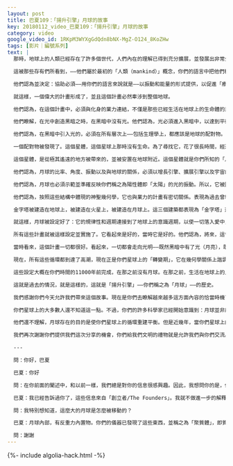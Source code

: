 ```yaml
---
layout: post
title: 巴夏109：「揚升引擎」月球的故事
key: 20180112_video_巴夏109：「揚升引擎」月球的故事
category: video
google_video_id: 1RKpM3WYXgGdQdn8bNX-MgZ-O124_8KoZHw
tags: [影片｜編號系列]
text: |
  那時，地球上的人類已經存在了許多個世代，人們內在的理解已得到充分擴展，並發展出非常先進的文明。後來，出現了人類集體意識的錯亂、衝突和極化的放大，並最終分裂成所謂的「黑暗」與「光明」。由於這種分裂體驗的擴張，最終導致了地球文明在某個時間的徹底毀滅。這個文明，你們的古語中稱之為 Avalungi，你們現代稱之為「亞特蘭蒂斯」。

  這被那些存有們所看到，——他們屬於最初的「人類（mankind）」概念，你們的語言中把他們稱為「創立者（Founders）」。他們認為，地球上已經創造出的混亂、紛爭和破壞，將會持續很長一段時期，並且，這種破壞可能永遠都不能恢復。因此，他們決定：必須向地球提供協助。

  他們認為並決定：協助必須——用你們的語言來說就是——以振動和能量的形式提供，以促進「療愈」、「重建平衡」以及「揚升」的概念。因為當時的破壞非常巨大而且廣泛。他們認為，只有用龐然之物，才能修復那個裂口，將地球上已經造成的破壞恢復和諧，並將極性帶回平衡。

  就這樣，一個偉大的計畫形成了，並且這個計畫必然牽涉到整個地球。

  他們認為，在這個計畫中，必須與化身的業力連結，不僅是那些已經生活在地球上的生命體的業力，還有在過去連接到這個太陽系的其它星球上的生命體的「業力」，即那些最後成為地球上的人類群體的，他們在久遠時期曾在其它星球上化身，也就是你們所知道的火星。那時火星是可居住的。他們認為，起始於火星的業力循環，與在地球上繼續的這個業力循環，是循環的延續。這個計畫必須被認真考慮，並決定了就這樣。（Maldek－火星－地球的業力循環）

  他們瞭解，在光中創造黑暗之時，在黑暗中沒有光。他們認為，光必須進入黑暗中，以達到平衡。他們看到，有偉大的「光」創造了白天，你們稱之為陽性體，即「太陽」。那麼必須有一個（太陽的）配對物來平衡它的能量，以使直覺的振動、洞見的振動以及靈感被引發，被產生，被擴大。這樣，一項偉大的任務就開始了。

  他們認為，在黑暗中引入光的，必須在所有層次上——包括生理學上，都應該是地球的配對物。這樣，對這個配對物的探尋就開始了。

  一個配對物被發現了。這個星體，這個星球上那時沒有生命。為了尋找它，花了很長時間，經過了大量的探尋。但是這個星體一經發現，就被認為是適合於這個任務的。然後，根據其目的進行設計，根據其目的對其進行加工，根據其目的對其進行了改造。

  這個星體，是從極其遙遠的地方被帶來的，並被安置在地球附近。這個星體就是你們所知的「月球」。它原來並不是在你們的鄰近。這個天然體經過設計改造後，被帶入這個太陽系，固定在地球周圍的軌道上。

  他們認為，月球的比率、角度、振動以及與地球的關係，必須以增長引擎、擴展引擎以及宇宙的自然數學為基礎。因此，他們認為，月球必須被固定在距離地球恰當比率的位置，即代表了增長率——即你們現代已知的黃金分割率（PHI）1-1.618，這個比率是你們地球上所有自然生命體的增長率。就這樣，它被固定在軌道上，距離地球的位置體現了黃金分割率。

  他們認為，月球也必須示範並準確反映你們稱之為陽性體即「太陽」的光的振動。所以，它被固定在那個軌道上，代表了太陽看上去的那個維度。這就是會發生日全食現象的原因。因為月球的位置使你們看到天空中的月球與太陽完全一樣大小。這樣，夜晚的太陽（即月亮）反射了陽光，所以，現在的黑夜裡就有了一個光源。

  他們認為，按照這些結構中體現的神聖幾何學，它也與業力的計畫有密切關係。表現為過去曾經在火星上化身的，後來你們的文明也在經驗它。所以，在地球與月球以及火星之間，存在著一種數學上的幾何關係。這種關係表現在：火星的半徑是地球的一半，月球的半徑是火星的一半；也表現在地球與月球之間體現的黃金分割率（PHI），你們星球上的吉薩金字塔的形狀也精確體現了這一比率。

  金字塔被建造在地球上，被建造在火星上，被建造在月球上。這三個建築都表現為「金字塔」形狀。每一個金字塔都包含了神聖幾何結構，每一個都在振動上與其它兩個有聯繫，每一個都與其它兩個金字塔在振動上同步連接。這樣，它們就能夠混合、放大並加速彼此，平衡業力，使得月球成為「揚升引擎」，其目的是對行星地球上由於極性而陷入混亂的循環進行校準。

  就這樣，月球被設定好了：它的規律性和週期連接到了地球上的意識週期，以使一切落入愛中，以使一切都被週期性的放大，以使一切都按照計畫螺旋形上升。這樣，一切都會進入同時性，並與黃金分割率和神聖幾何學和諧一致。所以，滿月時會發生意識的不穩定，你們稱之為「精神錯亂」。以這種方式，你的意識會被重新校準，你的人格要素會重組，使你能夠進入一個新起點，容許揚升和你的振動提高，容許人格要素的重建，以使你在每一次經歷滿月時能成為一個新的人。

  所有這些計畫就被這樣設定並實施了。它看起來是好的，當時它是好的。他們認為，將來，這會反映出意識擴展和意識的重新平衡，以及將地球人類集體意識的業力的觀點帶到平衡。但是他們會憶起，既然他們是靈，那麼他們以人類形態經驗他們自己，這已經是、並且必將是永恆的。

  當時看來，這個計畫一切都很好。看起來，一切都會走向光明——既然黑暗中有了光（月亮），既然已經有了靈感，既然已經有了循環平衡，既然有了直覺的知識，而且既然在黑暗中出現了一個光源（月亮）。

  現在，所有這些循環都到達了高潮，現在正是你們星球上的「轉變期」，它在幾何學關係上諧調並連接著月球、火星上的過去、以及你們未來的可能性。

  這些設定大概在你們時間的11000年前完成，在那之前沒有月球。在那之前，生活在地球上的人的記錄中，黑夜中沒有光。在那之前，地球上有著越來越多事情發生造成了混亂。從那之後，在黑暗和混亂裡開始出現了光明，讓你們進入反思，讓你們男性和女性能量，以及你們內在的所有的極性再度結合在一起，來讓你們再次成為光的的反映，而不再進入混亂。

  這就是過去的情況，就是這樣的，這就是「揚升引擎」——你們稱之為「月球」——的歷史。

  我們感謝你們今天允許我們帶來這個故事。現在是你們去瞭解越來越多這方面內容的恰當時機了，因為有越來越多的信息正湧入你們的科學界和天文學界，人們越來越認識到月球有很多人工的痕跡。月球本身並不是人造的，而是一個為了特定目的而被人工改造過的天然體。

  你們星球上的大多數人還不知道這一點。不過，你們的許多科學家已經開始意識到：月球並非原本就在那裡，而是被特意放在那個位置的。

  他們還不理解，月球存在的目的是使你們星球上的循環重建平衡。但是近幾年，當你們星球上的金字塔和獅身人面像下的密室被打開時，人們就會明白了。當你們的視線從地球移入太空中的其它星球，你們還會發現：在月球上有與地球上同相的金字塔建築，火星上也有同樣的金字塔建築。那時，你們將會知曉你們的歷史，明白你們的現在，看到你們的未來。

  我們再次謝謝你們提供我們這次分享的機會，你們給我們文明的禮物就是允許我們與你們交流。現在，作為回報，我請問你們：我和我們文明可以做些什麼來回報你們？你們可以用你們想要的任何方式開始分享。

  ---

  問：你好，巴夏

  巴夏：你好

  問：在你前面的闡述中，和以前一樣，我們總是對你的信息很感興趣。因此，我想問你的是，你的這些信息都是從哪裡來的？

  巴夏：我已經告訴過你了，這些信息來自「創立者/The Founders」。我就不做進一步的解釋了。

  問：我特別想知道，這麼大的月球是怎麼被移動的？

  巴夏：月球內部，有反重力內置物。你們的儀器已發現了這些東西，並稱之為「聚質體」，即質量密集體。它們在月球內部距離地表大約20英里的地方，類似巨大的碟狀物體。是這些物體創造了引力矩陣的位移，並把月球移動到現在的位置，校準月球的軌道。

  問：謝謝
---
```


{%- include algolia-hack.html -%}
